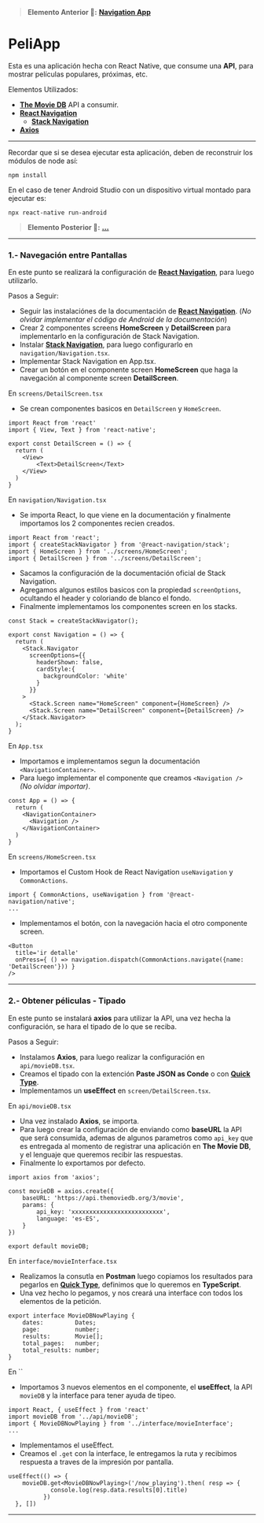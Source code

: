 > __Elemento Anterior 👀:__ __[Navigation App](https://github.com/Paserno/RN-Navigation)__
# PeliApp

Esta es una aplicación hecha con React Native, que consume una __API__, para mostrar películas populares, próximas, etc.

Elementos Utilizados:
* __[The Movie DB](https://www.themoviedb.org)__ API a consumir.
* __[React Navigation](https://reactnavigation.org/docs/getting-started)__
  * __[Stack Navigation](https://reactnavigation.org/docs/stack-navigator)__
* __[Axios](https://yarnpkg.com/package/axios)__




----
Recordar que si se desea ejecutar esta aplicación, deben de reconstruir los módulos de node así:
````
npm install
````
En el caso de tener Android Studio con un dispositivo virtual montado para ejecutar es:
````
npx react-native run-android
````
> __Elemento Posterior 👀:__ __[...](https://github.com/Paserno/RN-Calculadora)__
----
### 1.- Navegación entre Pantallas
En este punto se realizará la configuración de __[React Navigation](https://reactnavigation.org/docs/getting-started)__, para luego utilizarlo.

Pasos a Seguir:
* Seguir las instalaciónes de la documentación de __[React Navigation](https://reactnavigation.org/docs/getting-started)__. (_No olvidar implementar el código de Android de la documentación_)
* Crear 2 componentes screens __HomeScreen__ y __DetailScreen__ para implementarlo en la configuración de Stack Navigation.
* Instalar __[Stack Navigation](https://reactnavigation.org/docs/stack-navigator)__, para luego configurarlo en `navigation/Navigation.tsx`.
* Implementar Stack Navigation en App.tsx.
* Crear un botón en el componente screen __HomeScreen__ que haga la navegación al componente screen __DetailScreen__.


En `screens/DetailScreen.tsx`
* Se crean componentes basicos en `DetailScreen` y `HomeScreen`.
````
import React from 'react'
import { View, Text } from 'react-native';

export const DetailScreen = () => {
  return (
    <View>
        <Text>DetailScreen</Text>
    </View>
  )
}
````
En `navigation/Navigation.tsx`
* Se importa React, lo que viene en la documentación y finalmente importamos los 2 componentes recien creados.
````
import React from 'react';
import { createStackNavigator } from '@react-navigation/stack';
import { HomeScreen } from '../screens/HomeScreen';
import { DetailScreen } from '../screens/DetailScreen';
````
* Sacamos la configuración de la documentación oficial de Stack Navigation.
* Agregamos algunos estilos basicos con la propiedad `screenOptions`, ocultando el header y coloriando de blanco el fondo.
* Finalmente implementamos los componentes screen en los stacks.
````
const Stack = createStackNavigator();

export const Navigation = () => {
  return (
    <Stack.Navigator
      screenOptions={{
        headerShown: false,
        cardStyle:{
          backgroundColor: 'white'
        }
      }}
    >
      <Stack.Screen name="HomeScreen" component={HomeScreen} />
      <Stack.Screen name="DetailScreen" component={DetailScreen} />
    </Stack.Navigator>
  );
}
````
En `App.tsx`
* Importamos e implementamos segun la documentación `<NavigationContainer>`.
* Para luego implementar el componente que creamos `<Navigation />` _(No olvidar importar)_.
````
const App = () => {
  return (
    <NavigationContainer>
      <Navigation />
    </NavigationContainer>
  )
}
````
En `screens/HomeScreen.tsx`
* Importamos el Custom Hook de React Navigation `useNavigation` y `CommonActions`.
````
import { CommonActions, useNavigation } from '@react-navigation/native';
...
````
* Implementamos el botón, con la navegación hacia el otro componente screen.
````
<Button 
  title='ir detalle'
  onPress={ () => navigation.dispatch(CommonActions.navigate({name: 'DetailScreen'})) }
/>
````
----
### 2.- Obtener péliculas - Tipado
En este punto se instalará __axios__ para utilizar la API, una vez hecha la configuración, se hara el tipado de lo que se reciba.

Pasos a Seguir: 
* Instalamos __Axios__, para luego realizar la configuración en `api/movieDB.tsx`.
* Creamos el tipado con la extención __Paste JSON as Conde__ o con __[Quick Type](https://quicktype.io)__.
* Implementamos un __useEffect__ en `screen/DetailScreen.tsx`.

En `api/movieDB.tsx`
* Una vez instalado __Axios__, se importa.
* Para luego crear la configuración de enviando como __baseURL__ la API que será consumida, ademas de algunos parametros como `api_key` que es entregada al momento de registrar una aplicación en __The Movie DB__, y el lenguaje que queremos recibir las respuestas.
* Finalmente lo exportamos por defecto.
````
import axios from 'axios';

const movieDB = axios.create({
    baseURL: 'https://api.themoviedb.org/3/movie',
    params: {
        api_key: 'xxxxxxxxxxxxxxxxxxxxxxxxxx',
        language: 'es-ES',
    }
})

export default movieDB;
````
En `interface/movieInterface.tsx`
* Realizamos la consutla en __Postman__ luego copiamos los resultados para pegarlos en __[Quick Type](https://quicktype.io)__, definimos que lo queremos en __TypeScript__.
* Una vez hecho lo pegamos, y nos creará una interface con todos los elementos de la petición. 
````
export interface MovieDBNowPlaying {
    dates:         Dates;
    page:          number;
    results:       Movie[];
    total_pages:   number;
    total_results: number;
}
````
En ``
* Importamos 3 nuevos elementos en el componente, el __useEffect__, la API `movieDB` y la interface para tener ayuda de tipeo.
````
import React, { useEffect } from 'react'
import movieDB from '../api/movieDB';
import { MovieDBNowPlaying } from '../interface/movieInterface';
...
````
* Implementamos el useEffect.
* Creamos el `.get` con la interface, le entregamos la ruta y recibimos respuesta a traves de la impresión por pantalla.
````
useEffect(() => {
    movieDB.get<MovieDBNowPlaying>('/now_playing').then( resp => {
            console.log(resp.data.results[0].title)
          })
  }, [])
````
----
